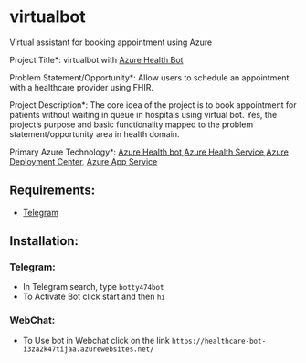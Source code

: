 # virtualbot
Virtual assistant for booking appointment using Azure

Project Title*: virtualbot with [Azure Health Bot](https://docs.microsoft.com/en-us/azure/health-bot/overview)

Problem Statement/Opportunity*: Allow users to schedule an appointment with a healthcare provider using FHIR.

Project Description*: The core idea of the project is to book appointment for patients without waiting in queue in hospitals using virtual bot.
Yes, the project’s purpose and basic functionality mapped to the problem statement/opportunity area in health domain.

Primary Azure Technology*: [Azure Health bot](https://azure.microsoft.com/en-us/services/bot-services/health-bot/#overview),[Azure Health Service](https://azure.microsoft.com/en-in/features/service-health/),[Azure Deployment Center](https://docs.microsoft.com/en-us/azure/app-service/deploy-continuous-deployment?tabs=github), [Azure App Service](https://azure.microsoft.com/en-in/services/app-service/)

## Requirements:
- [Telegram](https://web.telegram.org/k/)

## Installation:

### Telegram:
 
 - In Telegram search, type `botty474bot`
 - To Activate Bot click start and then `hi`
 
 ### WebChat:
 - To Use bot in Webchat click on the link `https://healthcare-bot-i3za2k47tijaa.azurewebsites.net/`

